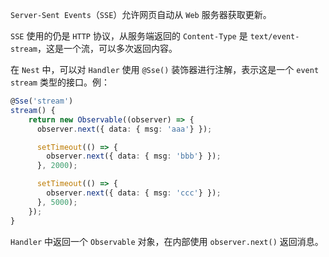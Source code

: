 `Server-Sent Events`（`SSE`）允许网页自动从 `Web` 服务器获取更新。

`SSE` 使用的仍是 `HTTP` 协议，从服务端返回的 `Content-Type` 是 `text/event-stream`，这是一个流，可以多次返回内容。

在 `Nest` 中，可以对 `Handler` 使用 `@Sse()` 装饰器进行注解，表示这是一个 `event stream` 类型的接口。例：

~~~typescript
@Sse('stream')
stream() {
    return new Observable((observer) => {
      observer.next({ data: { msg: 'aaa'} });

      setTimeout(() => {
        observer.next({ data: { msg: 'bbb'} });
      }, 2000);

      setTimeout(() => {
        observer.next({ data: { msg: 'ccc'} });
      }, 5000);
    });
}
~~~

`Handler` 中返回一个 `Observable` 对象，在内部使用 `observer.next()` 返回消息。

